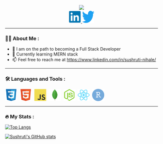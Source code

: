<div id="container" align="center">
  <div id="header">
    <img src="https://media.giphy.com/media/CNN0wj7wbwX9wRBQ8v/giphy.gif" width="100"/>
  </div>

  <div id="badges">
    <a href="https://www.linkedin.com/in/sushruti-nihale/">
      <img src="https://github.com/devicons/devicon/blob/master/icons/linkedin/linkedin-original.svg"  alt="LinkedIn Badge" width="40"/>
    </a>
    <a href="https://twitter.com/sushruti_nihale">
      <img src="https://github.com/devicons/devicon/blob/master/icons/twitter/twitter-original.svg" alt="Twitter Badge" width="40"/>
    </a>
  </div>

<!--   <img src="https://komarev.com/ghpvc/?username=SushrutiNihale&style=flat-square&color=blue" alt=""/> -->
  
<!--   <h1>
    Hi!
    <img src="https://media.giphy.com/media/hvRJCLFzcasrR4ia7z/giphy.gif" width="30px"/>
  </h1> -->

</div>

---

### :woman_technologist: About Me :
- 🔭 I am on the path to becoming a Full Stack Developer
- 🌱 Currently learning MERN stack 
- 📫 Feel free to reach me at https://www.linkedin.com/in/sushruti-nihale/

---

### :hammer_and_wrench: Languages and Tools :
<div>
  <img src="https://github.com/devicons/devicon/blob/master/icons/css3/css3-original.svg" title="CSS3" alt="CSS3" width="40" height="40"/>&nbsp;
<!--   <img src="https://github.com/devicons/devicon/blob/master/icons/express/express-original.svg" title="Express" alt="Express" width="40" height="40"/>&nbsp; -->
  <img src="https://github.com/devicons/devicon/blob/master/icons/html5/html5-original.svg" title="HTML5" alt="HTML5" width="40" height="40"/>&nbsp;
  <img src="https://github.com/devicons/devicon/blob/master/icons/javascript/javascript-original.svg" title="JS" alt="JS" width="40" height="40"/>&nbsp;
  <img src="https://github.com/devicons/devicon/blob/master/icons/mongodb/mongodb-original.svg" title="MongoDB" alt="MongoDB" width="40" height="40"/>&nbsp;
  <img src="https://github.com/devicons/devicon/blob/master/icons/nodejs/nodejs-original.svg" title="NodeJS" alt="NodeJS" width="40" height="40"/>&nbsp;
  <img src="https://github.com/devicons/devicon/blob/master/icons/react/react-original.svg" title="React" alt="React" width="40" height="40"/>&nbsp;
  <img src="https://github.com/devicons/devicon/blob/master/icons/rstudio/rstudio-original.svg" title="RStudio" alt="RStudio" width="40" height="40"/>&nbsp;
</div>

---

### :fire: My Stats :
<!-- [![GitHub Streak](http://github-readme-streak-stats.herokuapp.com?user=SushrutiNihale&theme=dark&background=000000)](https://git.io/streak-stats)
<br> -->
[![Top Langs](https://github-readme-stats.vercel.app/api/top-langs/?username=SushrutiNihale&layout=compact&theme=vision-friendly-dark)](https://github.com/anuraghazra/github-readme-stats)

[![Sushruti's GitHub stats](https://github-readme-stats.vercel.app/api?username=SushrutiNihale&theme=highcontrast&hide_rank=1&show_icons=1&count_private=1&hide=stars,issues&disable_animations=1)](https://github.com/anuraghazra/github-readme-stats)

<!-- ---

### :writing_hand: Blog Posts : -->

<!--
**SushrutiNihale/SushrutiNihale** is a ✨ _special_ ✨ repository because its `README.md` (this file) appears on your GitHub profile.

Here are some ideas to get you started:

- 🔭 I’m currently working on ...
- 🌱 I’m currently learning ...
- 👯 I’m looking to collaborate on ...
- 🤔 I’m looking for help with ...
- 💬 Ask me about ...
- 📫 How to reach me: ...
- 😄 Pronouns: ...
- ⚡ Fun fact: ...
-->
